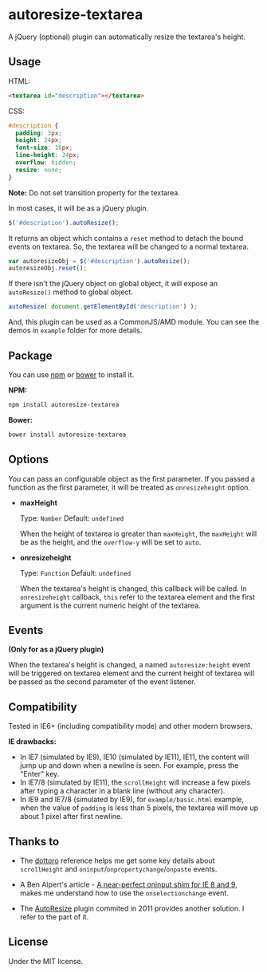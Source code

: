 # autoresize-textarea

A jQuery (optional) plugin can automatically resize the textarea's height.

## Usage

HTML:

```html
<textarea id="description"></textarea>
```

CSS:

```css
#description {
  padding: 3px;
  height: 24px;
  font-size: 16px;
  line-height: 24px;
  overflow: hidden;
  resize: none;
}
```

**Note:** Do not set transition property for the textarea.

In most cases, it will be as a jQuery plugin.

```js
$('#description').autoResize();
```

It returns an object which contains a `reset` method to detach the bound events on textarea. So, the textarea will be changed to a normal textarea.

```js
var autoresizeObj = $('#description').autoResize();
autoresizeObj.reset();
```

If there isn't the jQuery object on global object, it will expose an `autoResize()` method to global object.

```js
autoResize( document.getElementById('description') );
```

And, this plugin can be used as a CommonJS/AMD module. You can see the demos in `example` folder for more details.

## Package

You can use [npm](https://docs.npmjs.com) or [bower](http://bower.io) to install it.

**NPM:**

```bash
npm install autoresize-textarea
```

**Bower:**

```bash
bower install autoresize-textarea
```

## Options

You can pass an configurable object as the first parameter. If you passed a function as the first parameter, it will be treated as `onresizeheight` option.

- **maxHeight**

  Type: `Number` Default: `undefined`

  When the height of textarea is greater than `maxHeight`, the `maxHeight` will be as the height, and the `overflow-y` will be set to `auto`.

- **onresizeheight**

  Type: `Function` Default: `undefined`

  When the textarea's height is changed, this callback will be called. In `onresizeheight` callback, `this` refer to the textarea element and the first argument is the current numeric height of the textarea.

## Events

**(Only for as a jQuery plugin)**

When the textarea's height is changed, a named `autoresize:height` event will be triggered on textarea element and the current height of textarea will be passed as the second parameter of the event listener.

## Compatibility

Tested in IE6+ (including compatibility mode) and other modern browsers.

**IE drawbacks:**

- In IE7 (simulated by IE9), IE10 (simulated by IE11), IE11, the content will jump up and down when a newline is seen. For example, press the "Enter" key.
- In IE7/8 (simulated by IE11), the `scrollHeight` will increase a few pixels after typing a character in a blank line (without any character).
- In IE9 and IE7/8 (simulated by IE9), for `example/basic.html` example, when the value of `padding` is less than 5 pixels, the textarea will move up about 1 pixel after first newline.

## Thanks to

- The [dottoro](http://help.dottoro.com) reference helps me get some key details about `scrollHeight` and `oninput`/`onpropertychange`/`onpaste` events.

- A Ben Alpert's article - [A near-perfect oninput shim for IE 8 and 9](http://benalpert.com/2013/06/18/a-near-perfect-oninput-shim-for-ie-8-and-9.html), makes me understand how to use the `onselectionchange` event.

- The [AutoResize](https://github.com/azoff/AutoResize) plugin commited in 2011 provides another solution. I refer to the part of it.

## License

Under the MIT license.
